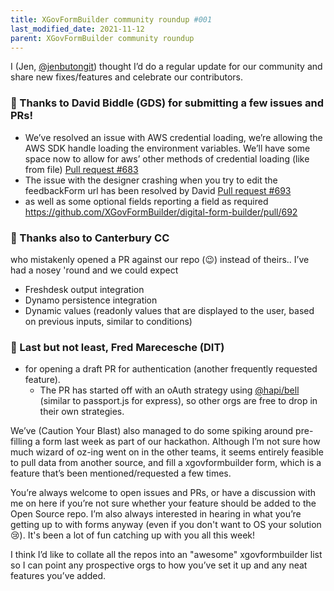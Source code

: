 ```yaml
---
title: XGovFormBuilder community roundup #001
last_modified_date: 2021-11-12
parent: XGovFormBuilder community roundup
---
```


I (Jen, [@jenbutongit](https://github.com/jenbutongit)) thought I’d do a regular update for our community and share new fixes/features and celebrate our contributors.

### 🎉 Thanks to David Biddle (GDS) for submitting a few issues and PRs!
- We’ve resolved an issue with AWS credential loading, we’re allowing the AWS SDK handle loading the environment variables.
  We’ll have some space now to allow for aws’ other methods of credential loading (like from file)
  [Pull request #683](https://github.com/XGovFormBuilder/digital-form-builder/pull/683)
- The issue with the designer crashing when you try to edit the feedbackForm url has been resolved by David
  [Pull request #693](https://github.com/XGovFormBuilder/digital-form-builder/pull/693)
- as well as some optional fields reporting a field as required https://github.com/XGovFormBuilder/digital-form-builder/pull/692


### 🎉 Thanks also to Canterbury CC
who mistakenly opened a PR against our repo (😉) instead of theirs.. I’ve had a nosey 'round and we could expect
- Freshdesk output integration
- Dynamo persistence integration
- Dynamic values (readonly values that are displayed to the user, based on previous inputs, similar to conditions)

### 🎉 Last but not least, Fred Marecesche (DIT)
- for opening a draft PR for authentication (another frequently requested feature).
  - The PR has started off with an oAuth strategy using [@hapi/bell](https://hapi.dev/module/bell) (similar to passport.js for express), so other orgs are free to drop in their own strategies.

We’ve (Caution Your Blast) also managed to do some spiking around pre-filling a form last week as part of our hackathon.
Although I’m not sure how much wizard of oz-ing went on in the other teams, it seems entirely feasible to pull data from another source,
and fill a xgovformbuilder form, which is a feature that’s been mentioned/requested a few times.

You’re always welcome to open issues and PRs, or have a discussion with me on here if you’re not sure whether your feature
should be added to the Open Source repo. I’m also always interested in hearing in what you’re getting up to with forms anyway (even if you don't want to OS your solution 😢). 
It's been a lot of fun catching up with you all this week!

I think I’d like to collate all the repos into an "awesome" xgovformbuilder list so I can point any prospective orgs to
how you’ve set it up and any neat features you’ve added. 


